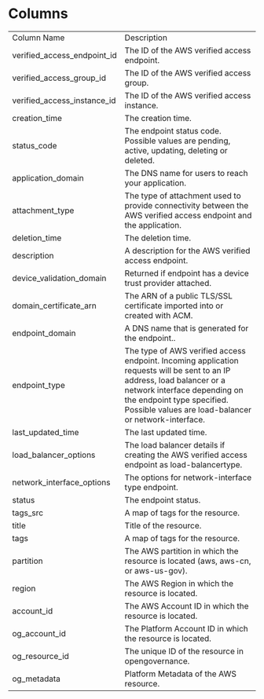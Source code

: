 # Columns  

<table>
	<tr><td>Column Name</td><td>Description</td></tr>
	<tr><td>verified_access_endpoint_id</td><td>The ID of the AWS verified access endpoint.</td></tr>
	<tr><td>verified_access_group_id</td><td>The ID of the AWS verified access group.</td></tr>
	<tr><td>verified_access_instance_id</td><td>The ID of the AWS verified access instance.</td></tr>
	<tr><td>creation_time</td><td>The creation time.</td></tr>
	<tr><td>status_code</td><td>The endpoint status code. Possible values are pending, active, updating, deleting or deleted.</td></tr>
	<tr><td>application_domain</td><td>The DNS name for users to reach your application.</td></tr>
	<tr><td>attachment_type</td><td>The type of attachment used to provide connectivity between the AWS verified access endpoint and the application.</td></tr>
	<tr><td>deletion_time</td><td>The deletion time.</td></tr>
	<tr><td>description</td><td>A description for the AWS verified access endpoint.</td></tr>
	<tr><td>device_validation_domain</td><td>Returned if endpoint has a device trust provider attached.</td></tr>
	<tr><td>domain_certificate_arn</td><td>The ARN of a public TLS/SSL certificate imported into or created with ACM.</td></tr>
	<tr><td>endpoint_domain</td><td>A DNS name that is generated for the endpoint..</td></tr>
	<tr><td>endpoint_type</td><td>The type of AWS verified access endpoint. Incoming application requests will be sent to an IP address, load balancer or a network interface depending on the endpoint type specified. Possible values are load-balancer or network-interface.</td></tr>
	<tr><td>last_updated_time</td><td>The last updated time.</td></tr>
	<tr><td>load_balancer_options</td><td>The load balancer details if creating the AWS verified access endpoint as load-balancertype.</td></tr>
	<tr><td>network_interface_options</td><td>The options for network-interface type endpoint.</td></tr>
	<tr><td>status</td><td>The endpoint status.</td></tr>
	<tr><td>tags_src</td><td>A map of tags for the resource.</td></tr>
	<tr><td>title</td><td>Title of the resource.</td></tr>
	<tr><td>tags</td><td>A map of tags for the resource.</td></tr>
	<tr><td>partition</td><td>The AWS partition in which the resource is located (aws, aws-cn, or aws-us-gov).</td></tr>
	<tr><td>region</td><td>The AWS Region in which the resource is located.</td></tr>
	<tr><td>account_id</td><td>The AWS Account ID in which the resource is located.</td></tr>
	<tr><td>og_account_id</td><td>The Platform Account ID in which the resource is located.</td></tr>
	<tr><td>og_resource_id</td><td>The unique ID of the resource in opengovernance.</td></tr>
	<tr><td>og_metadata</td><td>Platform Metadata of the AWS resource.</td></tr>
</table>